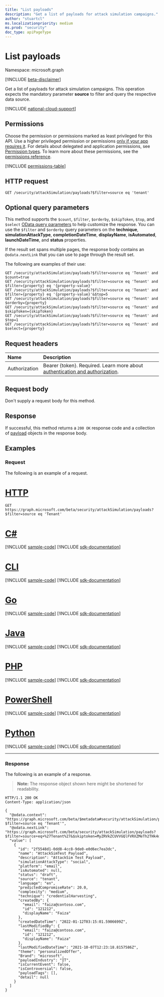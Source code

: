 ```yaml
---
title: "List payloads"
description: "Get a list of payloads for attack simulation campaigns."
author: "stuartcl"
ms.localizationpriority: medium
ms.prod: "security"
doc_type: apiPageType
---
```


# List payloads

Namespace: microsoft.graph

[!INCLUDE [beta-disclaimer](../../includes/beta-disclaimer.md)]

Get a list of payloads for attack simulation campaigns. This operation expects the mandatory parameter **source** to filter and query the respective data source.

[!INCLUDE [national-cloud-support](../../includes/global-only.md)]

## Permissions

Choose the permission or permissions marked as least privileged for this API. Use a higher privileged permission or permissions [only if your app requires it](/graph/permissions-overview#best-practices-for-using-microsoft-graph-permissions). For details about delegated and application permissions, see [Permission types](/graph/permissions-overview#permission-types). To learn more about these permissions, see the [permissions reference](/graph/permissions-reference).

<!-- { "blockType": "permissions", "name": "attacksimulationroot_list_payloads" } -->
[!INCLUDE [permissions-table](../includes/permissions/attacksimulationroot-list-payloads-permissions.md)]

## HTTP request

<!-- {
  "blockType": "ignored"
}
-->
``` http
GET /security/attackSimulation/payloads?$filter=source eq 'tenant'
```

## Optional query parameters

This method supports the `$count`, `$filter`, `$orderby`, `$skipToken`, `$top`, and `$select` [OData query parameters](/graph/query-parameters) to help customize the response. You can use the `$filter` and `$orderby` query parameters on the **technique**, **simulationAttackType**, **completionDateTime**, **displayName**, **isAutomated**, **launchDateTime**, and **status** properties.

If the result set spans multiple pages, the response body contains an `@odata.nextLink` that you can use to page through the result set.

The following are examples of their use:

<!-- {
  "blockType": "ignored"
}
-->
``` http
GET /security/attackSimulation/payloads?$filter=source eq 'Tenant' and $count=true
GET /security/attackSimulation/payloads?$filter=source eq 'Tenant' and $filter={property} eq '{property-value}'
GET /security/attackSimulation/payloads?$filter=source eq 'Tenant' and $filter={property} eq '{property-value}'&$top=5
GET /security/attackSimulation/payloads?$filter=source eq 'Tenant' and $orderby={property}
GET /security/attackSimulation/payloads?$filter=source eq 'Tenant' and $skipToken={skipToken}
GET /security/attackSimulation/payloads?$filter=source eq 'Tenant' and $top=1
GET /security/attackSimulation/payloads?$filter=source eq 'Tenant' and $select={property}
```

## Request headers

|Name|Description|
|:---|:---|
|Authorization|Bearer {token}. Required. Learn more about [authentication and authorization](/graph/auth/auth-concepts).|

## Request body

Don't supply a request body for this method.

## Response

If successful, this method returns a `200 OK` response code and a collection of [payload](../resources/payload.md) objects in the response body.

## Examples

### Request

The following is an example of a request.

# [HTTP](#tab/http)
<!-- {
  "blockType": "request",
  "name": "list_payloads"
}
-->
``` http
GET https://graph.microsoft.com/beta/security/attackSimulation/payloads?$filter=source eq 'Tenant'
```

# [C#](#tab/csharp)
[!INCLUDE [sample-code](../includes/snippets/csharp/list-payloads-csharp-snippets.md)]
[!INCLUDE [sdk-documentation](../includes/snippets/snippets-sdk-documentation-link.md)]

# [CLI](#tab/cli)
[!INCLUDE [sample-code](../includes/snippets/cli/list-payloads-cli-snippets.md)]
[!INCLUDE [sdk-documentation](../includes/snippets/snippets-sdk-documentation-link.md)]

# [Go](#tab/go)
[!INCLUDE [sample-code](../includes/snippets/go/list-payloads-go-snippets.md)]
[!INCLUDE [sdk-documentation](../includes/snippets/snippets-sdk-documentation-link.md)]

# [Java](#tab/java)
[!INCLUDE [sample-code](../includes/snippets/java/list-payloads-java-snippets.md)]
[!INCLUDE [sdk-documentation](../includes/snippets/snippets-sdk-documentation-link.md)]

# [PHP](#tab/php)
[!INCLUDE [sample-code](../includes/snippets/php/list-payloads-php-snippets.md)]
[!INCLUDE [sdk-documentation](../includes/snippets/snippets-sdk-documentation-link.md)]

# [PowerShell](#tab/powershell)
[!INCLUDE [sample-code](../includes/snippets/powershell/list-payloads-powershell-snippets.md)]
[!INCLUDE [sdk-documentation](../includes/snippets/snippets-sdk-documentation-link.md)]

# [Python](#tab/python)
[!INCLUDE [sample-code](../includes/snippets/python/list-payloads-python-snippets.md)]
[!INCLUDE [sdk-documentation](../includes/snippets/snippets-sdk-documentation-link.md)]

---

### Response

The following is an example of a response.

>**Note:** The response object shown here might be shortened for readability.
<!-- {
  "blockType": "response",
  "truncated": true,
  "@odata.type": "Collection(microsoft.graph.payload)"
}
-->
``` http
HTTP/1.1 200 OK
Content-Type: application/json

{
  "@odata.context": "https://graph.microsoft.com/beta/$metadata#security/attackSimulation/payloads?$filter=source eq 'Tenant'",
  "@odata.nextLink": "https://graph.microsoft.com/beta/security/attackSimulation/payloads?$filter=source+eq+%27Tenant%27&$skiptoken=MyZRVkZCUVVGQlFVRXZMeTh2THk4dkx5OHZPSGxCUVVGQk4yZDZMMFZwZFRjcmF6WjJURk14TWtKVk9WYzNaejA5",
  "value": [
    {
      "id": "2f5548d1-0dd8-4cc8-9de0-e0d6ec7ea3dc",
      "name": "AttackSimTest Payload",
      "description": "AttackSim Test Payload",
      "simulationAttackType": "social",
      "platform": "email",
      "isAutomated": null,
      "status": "draft",
      "source": "tenant",
      "language": "en",
      "predictedCompromiseRate": 20.0,
      "complexity": "medium",
      "technique": "credentialHarvesting",
      "createdBy": {
        "email": "faiza@contoso.com",
        "id": "121212",
        "displayName": "Faiza"
      },
      "createdDateTime": "2022-01-12T03:15:01.5906699Z",
      "lastModifiedBy": {
        "email": "faiza@contoso.com",
        "id": "121212",
        "displayName": "Faiza"
      },
      "lastModifiedDateTime": "2021-10-07T12:23:18.8157586Z",
      "theme": "personalizedOffer",
      "Brand": "microsoft",
      "payloadIndustry": "IT",
      "isCurrentEvent": false,
      "isControversial": false,
      "payloadTags": [],
      "detail": null
    }
  ]
}
```
